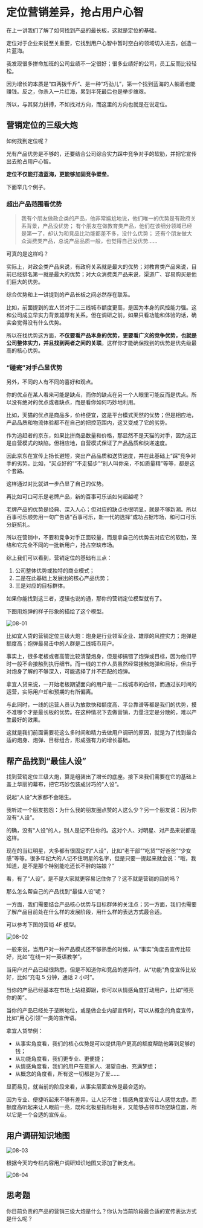 

# 定位营销差异，抢占用户心智

在上一讲我们了解了如何找到产品的最长板，这就是定位的基础。

定位对于企业来说至关重要，它找到用户心智中暂时空白的领域切入进去，创造一片蓝海。

我发现很多拼命加班的公司业绩不一定很好；很多业绩好的公司，员工反而比较轻松。

因为增长的本质是“四两拨千斤”、是一种“巧劲儿”，第一个找到蓝海的人躺着也能赚钱。反之，你杀入一片红海，累到半死最后也是举步维艰。

所以，与其努力拼搏，不如找对方向，而这里的方向也就是在说定位。

## 营销定位的三级大炮

如何找到定位呢？

光有产品优势是不够的，还要结合公司综合实力踩中竞争对手的软肋，并把它宣传出去抢占用户心智。

**定位不仅能打造蓝海，更能够加固竞争壁垒**。

下面举几个例子。

### 超出产品范围看优势

> 我有个朋友做政企类的产品，他非常尴尬地说，他们唯一的优势是有政府关系背景，产品没优势；
> 有个朋友在做教育类产品，他们在该细分领域已经是第一了，却认为和竞品比功能都差不多，没什么优势；
> 还有个朋友做大众消费类产品，总说产品品质一般，也觉得自己没优势……

可真的是这样吗？

实际上，对政企类产品来说，有政府关系就是最大的优势；对教育类产品来说，目前已经排名第一就是最大的优势；对大众消费类产品来说，渠道广、容易购买是他们巨大的优势。

综合优势和上一讲提到的产品长板之间必然存在联系。

比如，前面提到的宜人贷对于二三线城市额度更高，是因为本身的风控能力强。这和公司成立早实力背景雄厚有关系。但在调研之前，如果只看功能和体验的话，确实会觉得没有什么优势。

所以在找优势这方面，**不仅要看产品本身的优势，更要看广义的竞争优势，也就是公司整体实力，并且找到两者之间的关联**。这样你才能确保找到的优势是优先级最高的核心优势。

### “碰瓷”对手凸显优势

另外，不同的人有不同的喜好和观点。

你的优点在某人看来可能是缺点，而你的缺点在另一个人眼里可能反而是优点。所以没有绝对的优点或者缺点，而是看你如何巧妙地利用。

比如，天猫的优点是商品多，价格便宜，这是平台模式天然的优势；但是相应地，产品品质和物流体验都不在自己的把控范围内，这又变成了它的劣势。

作为追赶者的京东，如果比拼商品数量和价格，那显然不是天猫的对手，因为这正是自营模式的缺陷。但相应地，自营模式保证了产品品质和快递速度。

因此京东在宣传上扬长避短，突出产品品质和送货速度，并在此基础上“踩”竞争对手的劣势。比如，“买点好的”“不走猫步”“别人叫你亲，不如质量精”等等，都是这个套路。

这样通过对比就进一步凸显了自己的优势。

再比如可口可乐是老牌产品，新的百事可乐该如何超越呢？

老牌产品的优势是经典、深入人心；但对应的缺点也很明显，就是不够新潮。所以百事可乐顺势用一句广告语“百事可乐，新一代的选择”成功占据市场，和可口可乐分庭抗礼。

所以在营销中，不要和竞争对手正面较量，而是拿自己的优势去对应它的软肋，笼络和它完全不同的一批新用户，抢占空缺市场。

综上我们可以看到，营销定位的基础有三点：

1. 公司整体优势或独特的商业模式；
2. 二是在此基础上发展出的核心产品优势；
3. 三是对应的目标群体。

如果你能找到这三者，逻辑也说的通，那你的营销定位模型就有了。

下图用炮弹的样子形象的描绘了这个模型。

![08-01](assets/08-01.png)



比如宜人贷的营销定位三级大炮：炮身是行业领军企业、雄厚的风控实力；炮弹是额度高；炮弹最易击中的人群是二线城市用户。

事实上，很多老板或者高管比较清楚炮身，但是却搞错了炮弹或目标，因为他们平时一般不会接触到执行细节。而一线的工作人员虽然经常接触炮弹和目标，但由于对炮身了解的不够深入，可能选择了并不匹配的炮弹。

拿宜人贷来说，一开始老板期望面向的用户是一二线城市的白领，而通过长时间的运营，实际用户却和预期的有所偏离。

与此同时，一线的运营人员认为放款快和额度高、平台靠谱等都是我们的优势，摸不准哪个才是最长板的优势。在这种情况下去做营销，力量注定是分散的，难以产生最好的效果。

这就是我们前面需要花这么多时间和精力去做用户调研的原因，就是为了找到最合适的炮身、炮弹、目标组合，形成强有力的增长基础。

## 帮产品找到“最佳人设”

找到营销定位三级大炮，算是组装出了增长的底座。接下来我们需要在它的基础上盖上华丽的幕布，把它巧妙包装成讨巧的“人设”。

说起“人设”大家都不会陌生。

我听过一个朋友抱怨：为什么我的朋友圈点赞的人这么少？另一个朋友说：因为你没有“人设”。

的确，没有“人设”的人，别人是记不住你的。这对个人、对明星、对产品来说都是这样。

现在的当红明星，大多都有很固定的“人设”，比如“老干部”“吃货”“好爸爸”“少女感”等等。很多年纪大的人记不住明星的名字，但是只要一提起来就会说：“哦，我知道，是不是那个特别能吃还长不胖的姑娘？”

看，有了“人设”，是不是大家就更容易记住你了？这不就是营销的目的吗？

那么怎么帮自己的产品找到“最佳人设”呢？

一方面，我们需要结合产品核心优势与目标群体的关注点；另一方面，我们也需要了解产品目前处在什么样的发展阶段，用什么样的表达方式最合适。

可以参考下图的营销 4F 模型。

![08-02](assets/08-02.png)

一般来说，当用户对一种产品模式还不够熟悉的时候，从“事实”角度去宣传比较好，比如“在线一对一英语教学”。

当用户对产品已经很熟悉，但是不知道你和竞品的差异时，从“功能”角度宣传比较好，比如“充电 5 分钟，通话 2 小时”。

当你的产品已经基本在市场上站稳脚跟，你可以从情感角度打动用户，比如“照亮你的美”。

当你的产品已经处于垄断地位，或是做企业内部宣传时，可以从概念的角度宣传，比如“用心引领”一类的宣传语。

拿宜人贷举例：

- 从事实角度看，我们的核心优势是可以提供用户更高的额度帮助他筹到足够的钱；
- 从功能角度看，我们更专业、更便捷；
- 从情感角度看，我们的用户在意家人、渴望自由、充满梦想；
- 从概念的角度看，所有这一切都是为了爱……

显而易见，就当前的阶段来看，从事实层面宣传是最合适的。

因为专业、便捷听起来不够有差异，让人记不住；情感角度宣传让人感觉太虚。而额度高听起来让人眼前一亮，既和北极星指标相关，又能够占领市场空缺位置，所以它是一个合适的宣传点。

## 用户调研知识地图

![08-03](assets/08-03.png)



根据今天的专栏内容用户调研知识地图又添加了新支点。

![08-04](assets/08-04.png)



## 思考题

你目前负责的产品的营销三级大炮是什么？你认为当前阶段最合适的宣传表达方式是什么呢？























